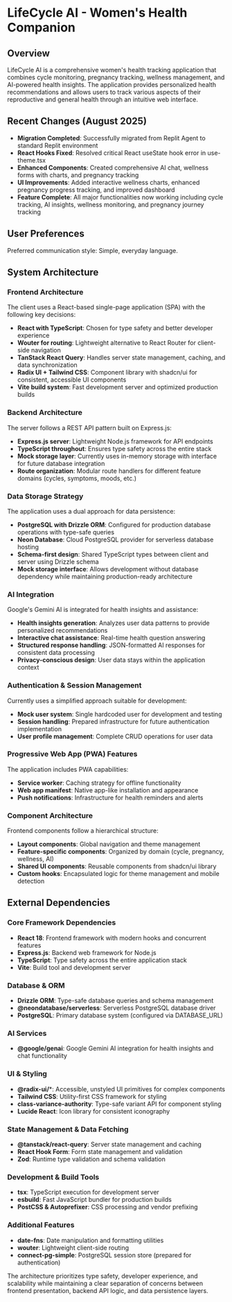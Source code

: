 # LifeCycle AI - Women's Health Companion

## Overview

LifeCycle AI is a comprehensive women's health tracking application that combines cycle monitoring, pregnancy tracking, wellness management, and AI-powered health insights. The application provides personalized health recommendations and allows users to track various aspects of their reproductive and general health through an intuitive web interface.

## Recent Changes (August 2025)

- **Migration Completed**: Successfully migrated from Replit Agent to standard Replit environment
- **React Hooks Fixed**: Resolved critical React useState hook error in use-theme.tsx
- **Enhanced Components**: Created comprehensive AI chat, wellness forms with charts, and pregnancy tracking
- **UI Improvements**: Added interactive wellness charts, enhanced pregnancy progress tracking, and improved dashboard
- **Feature Complete**: All major functionalities now working including cycle tracking, AI insights, wellness monitoring, and pregnancy journey tracking

## User Preferences

Preferred communication style: Simple, everyday language.

## System Architecture

### Frontend Architecture
The client uses a React-based single-page application (SPA) with the following key decisions:
- **React with TypeScript**: Chosen for type safety and better developer experience
- **Wouter for routing**: Lightweight alternative to React Router for client-side navigation
- **TanStack React Query**: Handles server state management, caching, and data synchronization
- **Radix UI + Tailwind CSS**: Component library with shadcn/ui for consistent, accessible UI components
- **Vite build system**: Fast development server and optimized production builds

### Backend Architecture
The server follows a REST API pattern built on Express.js:
- **Express.js server**: Lightweight Node.js framework for API endpoints
- **TypeScript throughout**: Ensures type safety across the entire stack
- **Mock storage layer**: Currently uses in-memory storage with interface for future database integration
- **Route organization**: Modular route handlers for different feature domains (cycles, symptoms, moods, etc.)

### Data Storage Strategy
The application uses a dual approach for data persistence:
- **PostgreSQL with Drizzle ORM**: Configured for production database operations with type-safe queries
- **Neon Database**: Cloud PostgreSQL provider for serverless database hosting
- **Schema-first design**: Shared TypeScript types between client and server using Drizzle schema
- **Mock storage interface**: Allows development without database dependency while maintaining production-ready architecture

### AI Integration
Google's Gemini AI is integrated for health insights and assistance:
- **Health insights generation**: Analyzes user data patterns to provide personalized recommendations
- **Interactive chat assistance**: Real-time health question answering
- **Structured response handling**: JSON-formatted AI responses for consistent data processing
- **Privacy-conscious design**: User data stays within the application context

### Authentication & Session Management
Currently uses a simplified approach suitable for development:
- **Mock user system**: Single hardcoded user for development and testing
- **Session handling**: Prepared infrastructure for future authentication implementation
- **User profile management**: Complete CRUD operations for user data

### Progressive Web App (PWA) Features
The application includes PWA capabilities:
- **Service worker**: Caching strategy for offline functionality
- **Web app manifest**: Native app-like installation and appearance
- **Push notifications**: Infrastructure for health reminders and alerts

### Component Architecture
Frontend components follow a hierarchical structure:
- **Layout components**: Global navigation and theme management
- **Feature-specific components**: Organized by domain (cycle, pregnancy, wellness, AI)
- **Shared UI components**: Reusable components from shadcn/ui library
- **Custom hooks**: Encapsulated logic for theme management and mobile detection

## External Dependencies

### Core Framework Dependencies
- **React 18**: Frontend framework with modern hooks and concurrent features
- **Express.js**: Backend web framework for Node.js
- **TypeScript**: Type safety across the entire application stack
- **Vite**: Build tool and development server

### Database & ORM
- **Drizzle ORM**: Type-safe database queries and schema management
- **@neondatabase/serverless**: Serverless PostgreSQL database driver
- **PostgreSQL**: Primary database system (configured via DATABASE_URL)

### AI Services
- **@google/genai**: Google Gemini AI integration for health insights and chat functionality

### UI & Styling
- **@radix-ui/***: Accessible, unstyled UI primitives for complex components
- **Tailwind CSS**: Utility-first CSS framework for styling
- **class-variance-authority**: Type-safe variant API for component styling
- **Lucide React**: Icon library for consistent iconography

### State Management & Data Fetching
- **@tanstack/react-query**: Server state management and caching
- **React Hook Form**: Form state management and validation
- **Zod**: Runtime type validation and schema validation

### Development & Build Tools
- **tsx**: TypeScript execution for development server
- **esbuild**: Fast JavaScript bundler for production builds
- **PostCSS & Autoprefixer**: CSS processing and vendor prefixing

### Additional Features
- **date-fns**: Date manipulation and formatting utilities
- **wouter**: Lightweight client-side routing
- **connect-pg-simple**: PostgreSQL session store (prepared for authentication)

The architecture prioritizes type safety, developer experience, and scalability while maintaining a clear separation of concerns between frontend presentation, backend API logic, and data persistence layers.